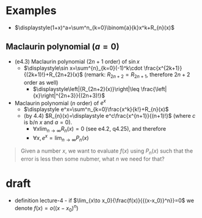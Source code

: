 



# Examples 

- $\displaystyle(1+x)^a=\sum^n_{k=0}\binom{a}{k}x^k+R_{n}(x)$
## Maclaurin polynomial ($a=0$)

- (e4.3) Maclaurin polynomial ($2n+1$ order) of $\sin x$
	- $\displaystyle\sin x=\sum^{n}_{k=0}(-1)^k\cdot \frac{x^{2k+1}}{(2k+1)!}+R_{2n+2}(x)$ (remark: $R_{2n+2}=R_{2n+1}$, therefore $2n+2$ order as well)
		- $\displaystyle\left|{R_{2n+2}(x)}\right|\leq \frac{\left|{x}\right|^{2n+3}}{(2n+3)!}$
- Maclaurin polynomial ($n$ order) of $e^x$ 
	- $\displaystyle e^x=\sum^n_{k=0}\frac{x^k}{k!}+R_{n}(x)$ 
	- (by 4.4) $R_{n}(x)=\displaystyle e^c\frac{x^{n+1}}{(n+1)!}$ (where $c$ is b/n $x$ and $a=0$). 
		- $\forall x\displaystyle\lim_{ n \to \infty }R_{n}(x)=0$ (see e4.2, q4.25), and therefore
		- $\forall x,e^x=\displaystyle\lim_{ n \to \infty }P_{n}(x)$


> Given a number $x$, we want to evaluate $f(x)$ using $P_{n}(x)$ such that the error is less then some nubmer, what $n$ we need for that?





# draft 

- definition lecture-4 - if $\lim_{x\to x_0}{\frac{f(x)}{{(x-x_0)}^n}}=0$ we denote $f(x)=o((x-x_0)^n)$

